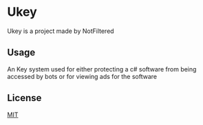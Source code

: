 # Ukey

Ukey is a project made by NotFiltered

## Usage

An Key system used for either protecting a c# software from being accessed by bots or for viewing ads for the software
## License
[MIT](https://choosealicense.com/licenses/mit/)
